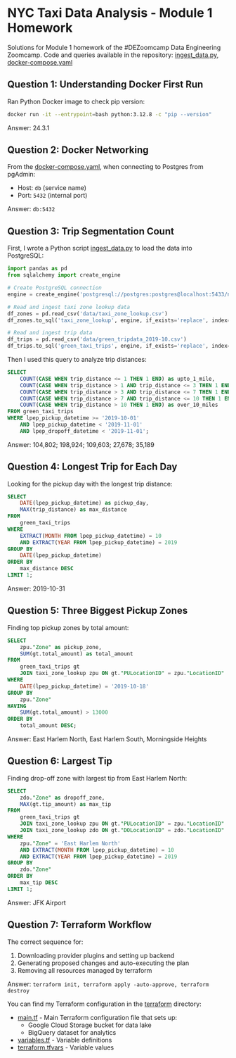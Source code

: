 # NYC Taxi Data Analysis - Module 1 Homework

Solutions for Module 1 homework of the #DEZoomcamp Data Engineering Zoomcamp. Code and queries available in the repository: [ingest_data.py](./ingest_data.py), [docker-compose.yaml](./docker-compose.yaml)

## Question 1: Understanding Docker First Run

Ran Python Docker image to check pip version:
```bash
docker run -it --entrypoint=bash python:3.12.8 -c "pip --version"
```

Answer: 24.3.1

## Question 2: Docker Networking

From the [docker-compose.yaml](./docker-compose.yaml), when connecting to Postgres from pgAdmin:
- Host: `db` (service name)
- Port: `5432` (internal port)

Answer: `db:5432`

## Question 3: Trip Segmentation Count

First, I wrote a Python script [ingest_data.py](./ingest_data.py) to load the data into PostgreSQL:

```python
import pandas as pd
from sqlalchemy import create_engine

# Create PostgreSQL connection
engine = create_engine('postgresql://postgres:postgres@localhost:5433/ny_taxi')

# Read and ingest taxi zone lookup data
df_zones = pd.read_csv('data/taxi_zone_lookup.csv')
df_zones.to_sql('taxi_zone_lookup', engine, if_exists='replace', index=False)

# Read and ingest trip data
df_trips = pd.read_csv('data/green_tripdata_2019-10.csv')
df_trips.to_sql('green_taxi_trips', engine, if_exists='replace', index=False)
```

Then I used this query to analyze trip distances:
```sql
SELECT 
    COUNT(CASE WHEN trip_distance <= 1 THEN 1 END) as upto_1_mile,
    COUNT(CASE WHEN trip_distance > 1 AND trip_distance <= 3 THEN 1 END) as from_1_to_3_miles,
    COUNT(CASE WHEN trip_distance > 3 AND trip_distance <= 7 THEN 1 END) as from_3_to_7_miles,
    COUNT(CASE WHEN trip_distance > 7 AND trip_distance <= 10 THEN 1 END) as from_7_to_10_miles,
    COUNT(CASE WHEN trip_distance > 10 THEN 1 END) as over_10_miles
FROM green_taxi_trips
WHERE lpep_pickup_datetime >= '2019-10-01' 
    AND lpep_pickup_datetime < '2019-11-01'
    AND lpep_dropoff_datetime < '2019-11-01';
```

Answer: 104,802; 198,924; 109,603; 27,678; 35,189

## Question 4: Longest Trip for Each Day

Looking for the pickup day with the longest trip distance:
```sql
SELECT 
    DATE(lpep_pickup_datetime) as pickup_day,
    MAX(trip_distance) as max_distance
FROM 
    green_taxi_trips
WHERE 
    EXTRACT(MONTH FROM lpep_pickup_datetime) = 10
    AND EXTRACT(YEAR FROM lpep_pickup_datetime) = 2019
GROUP BY 
    DATE(lpep_pickup_datetime)
ORDER BY 
    max_distance DESC
LIMIT 1;
```

Answer: 2019-10-31

## Question 5: Three Biggest Pickup Zones

Finding top pickup zones by total amount:
```sql
SELECT 
    zpu."Zone" as pickup_zone,
    SUM(gt.total_amount) as total_amount
FROM 
    green_taxi_trips gt
    JOIN taxi_zone_lookup zpu ON gt."PULocationID" = zpu."LocationID"
WHERE 
    DATE(lpep_pickup_datetime) = '2019-10-18'
GROUP BY 
    zpu."Zone"
HAVING 
    SUM(gt.total_amount) > 13000
ORDER BY 
    total_amount DESC;
```

Answer: East Harlem North, East Harlem South, Morningside Heights

## Question 6: Largest Tip

Finding drop-off zone with largest tip from East Harlem North:
```sql
SELECT 
    zdo."Zone" as dropoff_zone,
    MAX(gt.tip_amount) as max_tip
FROM 
    green_taxi_trips gt
    JOIN taxi_zone_lookup zpu ON gt."PULocationID" = zpu."LocationID"
    JOIN taxi_zone_lookup zdo ON gt."DOLocationID" = zdo."LocationID"
WHERE 
    zpu."Zone" = 'East Harlem North'
    AND EXTRACT(MONTH FROM lpep_pickup_datetime) = 10
    AND EXTRACT(YEAR FROM lpep_pickup_datetime) = 2019
GROUP BY 
    zdo."Zone"
ORDER BY 
    max_tip DESC
LIMIT 1;
```

Answer: JFK Airport

## Question 7: Terraform Workflow

The correct sequence for:
1. Downloading provider plugins and setting up backend
2. Generating proposed changes and auto-executing the plan
3. Removing all resources managed by terraform

Answer: `terraform init, terraform apply -auto-approve, terraform destroy`

You can find my Terraform configuration in the [terraform](./terraform) directory:

- [main.tf](./terraform/main.tf) - Main Terraform configuration file that sets up:
  - Google Cloud Storage bucket for data lake
  - BigQuery dataset for analytics
- [variables.tf](./terraform/variables.tf) - Variable definitions
- [terraform.tfvars](./terraform/terraform.tfvars) - Variable values
